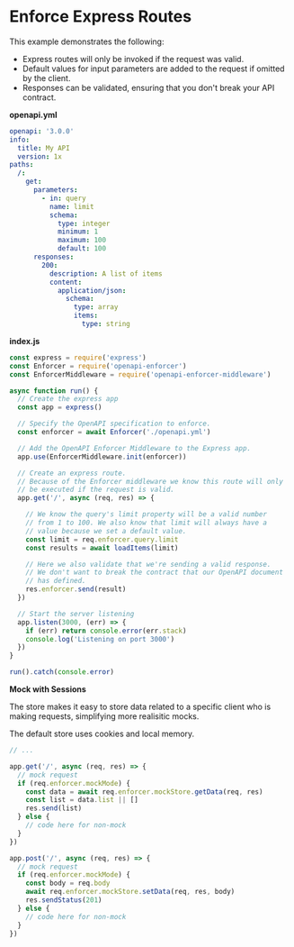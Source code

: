 # Enforce Express Routes

This example demonstrates the following:

- Express routes will only be invoked if the request was valid.
- Default values for input parameters are added to the request if omitted by the client.
- Responses can be validated, ensuring that you don't break your API contract.

**openapi.yml**

```yaml
openapi: '3.0.0'
info:
  title: My API
  version: 1x
paths:
  /:
    get:
      parameters:
        - in: query
          name: limit
          schema:
            type: integer
            minimum: 1
            maximum: 100
            default: 100
      responses:
        200:
          description: A list of items
          content:
            application/json:
              schema:
                type: array
                items:
                  type: string
```

**index.js**

```js
const express = require('express')
const Enforcer = require('openapi-enforcer')
const EnforcerMiddleware = require('openapi-enforcer-middleware')

async function run() {
  // Create the express app
  const app = express()

  // Specify the OpenAPI specification to enforce.
  const enforcer = await Enforcer('./openapi.yml')

  // Add the OpenAPI Enforcer Middleware to the Express app. 
  app.use(EnforcerMiddleware.init(enforcer))

  // Create an express route.
  // Because of the Enforcer middleware we know this route will only 
  // be executed if the request is valid.
  app.get('/', async (req, res) => {

    // We know the query's limit property will be a valid number
    // from 1 to 100. We also know that limit will always have a
    // value because we set a default value.
    const limit = req.enforcer.query.limit
    const results = await loadItems(limit)

    // Here we also validate that we're sending a valid response.
    // We don't want to break the contract that our OpenAPI document
    // has defined.
    res.enforcer.send(result)
  })

  // Start the server listening
  app.listen(3000, (err) => {
    if (err) return console.error(err.stack)
    console.log('Listening on port 3000')
  })
} 

run().catch(console.error)
```

**Mock with Sessions**

The store makes it easy to store data related to a specific client who is making requests, simplifying more realisitic mocks.

The default store uses cookies and local memory.

```js
// ...

app.get('/', async (req, res) => {
  // mock request
  if (req.enforcer.mockMode) {
    const data = await req.enforcer.mockStore.getData(req, res)
    const list = data.list || []
    res.send(list)
  } else {
    // code here for non-mock
  }
})

app.post('/', async (req, res) => {
  // mock request
  if (req.enforcer.mockMode) {
    const body = req.body
    await req.enforcer.mockStore.setData(req, res, body)
    res.sendStatus(201)
  } else {
    // code here for non-mock
  }
})
```
